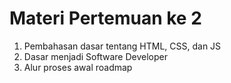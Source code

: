 # Materi Pertemuan ke 2
1. Pembahasan dasar tentang HTML, CSS, dan JS
2. Dasar menjadi Software Developer
3. Alur proses awal roadmap
